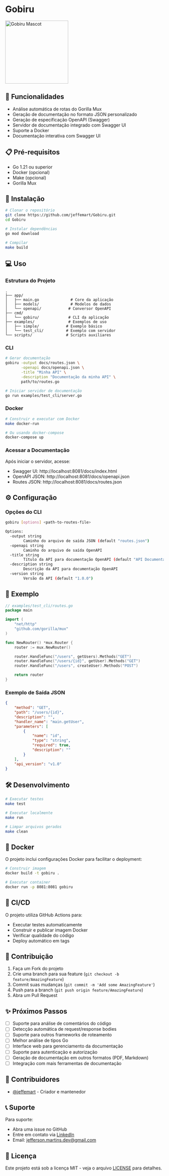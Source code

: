 # Gobiru 

<div align="left">
       <img src="https://res.cloudinary.com/dx70wyorg/image/upload/v1736953035/photo_2025-01-15_11-40-32_esheqe.jpg" width="200" alt="Gobiru Mascot">
</div>

## 🚀 Funcionalidades

- Análise automática de rotas do Gorilla Mux
- Geração de documentação no formato JSON personalizado
- Geração de especificação OpenAPI (Swagger)
- Servidor de documentação integrado com Swagger UI
- Suporte a Docker
- Documentação interativa com Swagger UI

## 📋 Pré-requisitos

- Go 1.21 ou superior
- Docker (opcional)
- Make (opcional)
- Gorilla Mux

## 🔧 Instalação

```bash
# Clonar o repositório
git clone https://github.com/jeffemart/Gobiru.git
cd Gobiru

# Instalar dependências
go mod download

# Compilar
make build
```

## 💻 Uso

### Estrutura do Projeto
```
.
├── app/
│   ├── main.go              # Core da aplicação
│   ├── models/              # Modelos de dados
│   └── openapi/            # Conversor OpenAPI
├── cmd/
│   └── gobiru/             # CLI da aplicação
├── examples/               # Exemplos de uso
│   ├── simple/            # Exemplo básico
│   └── test_cli/          # Exemplo com servidor
└── scripts/               # Scripts auxiliares
```

### CLI

```bash
# Gerar documentação
gobiru -output docs/routes.json \
       -openapi docs/openapi.json \
       -title "Minha API" \
       -description "Documentação da minha API" \
       path/to/routes.go

# Iniciar servidor de documentação
go run examples/test_cli/server.go
```

### Docker

```bash
# Construir e executar com Docker
make docker-run

# Ou usando docker-compose
docker-compose up
```

### Acessar a Documentação

Após iniciar o servidor, acesse:
- Swagger UI: http://localhost:8081/docs/index.html
- OpenAPI JSON: http://localhost:8081/docs/openapi.json
- Routes JSON: http://localhost:8081/docs/routes.json

## ⚙️ Configuração

### Opções do CLI

```bash
gobiru [options] <path-to-routes-file>

Options:
  -output string
        Caminho do arquivo de saída JSON (default "routes.json")
  -openapi string
        Caminho do arquivo de saída OpenAPI
  -title string
        Título da API para documentação OpenAPI (default "API Documentation")
  -description string
        Descrição da API para documentação OpenAPI
  -version string
        Versão da API (default "1.0.0")
```

## 🌟 Exemplo

```go
// examples/test_cli/routes.go
package main

import (
    "net/http"
    "github.com/gorilla/mux"
)

func NewRouter() *mux.Router {
    router := mux.NewRouter()

    router.HandleFunc("/users", getUsers).Methods("GET")
    router.HandleFunc("/users/{id}", getUser).Methods("GET")
    router.HandleFunc("/users", createUser).Methods("POST")

    return router
}
```

### Exemplo de Saída JSON
```json
{
    "method": "GET",
    "path": "/users/{id}",
    "description": "",
    "handler_name": "main.getUser",
    "parameters": [
        {
            "name": "id",
            "type": "string",
            "required": true,
            "description": ""
        }
    ],
    "api_version": "v1.0"
}
```

## 🛠️ Desenvolvimento

```bash
# Executar testes
make test

# Executar localmente
make run

# Limpar arquivos gerados
make clean
```

## 🐳 Docker

O projeto inclui configurações Docker para facilitar o deployment:

```bash
# Construir imagem
docker build -t gobiru .

# Executar container
docker run -p 8081:8081 gobiru
```

## 🔄 CI/CD

O projeto utiliza GitHub Actions para:
- Executar testes automaticamente
- Construir e publicar imagem Docker
- Verificar qualidade do código
- Deploy automático em tags

## 👥 Contribuição

1. Faça um Fork do projeto
2. Crie uma branch para sua feature (`git checkout -b feature/AmazingFeature`)
3. Commit suas mudanças (`git commit -m 'Add some AmazingFeature'`)
4. Push para a branch (`git push origin feature/AmazingFeature`)
5. Abra um Pull Request

## ✨ Próximos Passos

- [ ] Suporte para análise de comentários do código
- [ ] Detecção automática de request/response bodies
- [ ] Suporte para outros frameworks de roteamento
- [ ] Melhor análise de tipos Go
- [ ] Interface web para gerenciamento da documentação
- [ ] Suporte para autenticação e autorização
- [ ] Geração de documentação em outros formatos (PDF, Markdown)
- [ ] Integração com mais ferramentas de documentação

## 🤝 Contribuidores

- [@jeffemart](https://github.com/jeffemart) - Criador e mantenedor

## 📞 Suporte

Para suporte:
- Abra uma issue no GitHub
- Entre em contato via [LinkedIn](https://www.linkedin.com/in/jefferson-martins-dev/)
- Email: jefferson.martins.dev@gmail.com

## 📄 Licença

Este projeto está sob a licença MIT - veja o arquivo [LICENSE](LICENSE) para detalhes.
```
